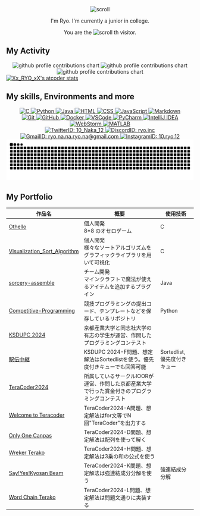 <div align="center">
  
  <picture>
    <source
      media="(prefers-color-scheme: dark)"
      srcset="https://typograssy.deno.dev/api?text=Hello%20World!!%20&bg=0d1116&l0=151b23&frame=ffffff&speed=100&comment="
    />
    <source
      media="(prefers-color-scheme: light)"
      srcset="https://typograssy.deno.dev/api?text=Hello%20World!!%20&bg=ffffff&l0=cccccc&frame=000000&speed=100&comment="
    />
    <img
      alt="scroll"
      src="https://typograssy.deno.dev/api?text=Hello%20World!!%20&bg=0d1116&l0=151b23&frame=ffffff&speed=100&comment="
    />
  </picture>
  
  <p>I'm Ryo. I'm currently a junior in college.</p>
  <p>You are the
    <picture>
    <source
      media="(prefers-color-scheme: dark)"
      srcset="https://komarev.com/ghpvc/?username=ryonakagawa-1012&label=&color=0d1116"
    />
    <source
      media="(prefers-color-scheme: light)"
      srcset="https://komarev.com/ghpvc/?username=ryonakagawa-1012&label=&color=lightgrey"
    />
    <img
      alt="scroll"
      src="https://komarev.com/ghpvc/?username=ryonakagawa-1012&label=&color=0d1116"
    />
  </picture>
  th visitor.</p>

</div>


## My Activity

<div align="center">

  <picture>
        <source media="(prefers-color-scheme: dark)"  srcset="output/metrics.base.svg" width="400" />
	<source media="(prefers-color-scheme: light)" srcset="output/metrics.base.svg" width="400" />
	<img alt="github profile contributions chart"    src="https://raw.githubusercontent.com/ryonakagawa-1012/ryonakagawa-1012/output-3d-contrib/day.svg" />
  </picture>

  <picture>
   	<source media="(prefers-color-scheme: dark)"  srcset="output/details.svg" width="400" />
	<source media="(prefers-color-scheme: light)" srcset="output/details.svg" width="400" />
	<img alt="github profile contributions chart"    src="https://raw.githubusercontent.com/ryonakagawa-1012/ryonakagawa-1012/output-3d-contrib/day.svg" />
  </picture>
  
  <picture>
	  <source media="(prefers-color-scheme: dark)"  srcset="profile-3d-contrib/profile-night-rainbow.svg" width="700" />
	  <source media="(prefers-color-scheme: light)" srcset="profile-3d-contrib/profile-season-animate.svg" width="700" />
	  <img alt="github profile contributions chart"    src="https://raw.githubusercontent.com/ryonakagawa-1012/ryonakagawa-1012/output-3d-contrib/day.svg" />
	</picture>

  
  
</div>


<a href="https://atcoder.jp/users/Xx_RYO_xX?contestType=algo">
  <picture>
    <source
      media="(prefers-color-scheme: dark)"
      srcset="https://atcoder-readme-stats.vercel.app/stats/Xx_RYO_xX?theme=darcula&show_icons=true&show_history=5"
    />
    <source
      media="(prefers-color-scheme: light)"
      srcset="https://atcoder-readme-stats.vercel.app/stats/Xx_RYO_xX&show_icons=true&show_history=5"
    />
    <img
      alt="Xx_RYO_xX's atcoder stats"
      src="https://atcoder-readme-stats.vercel.app/stats/Xx_RYO_xX?theme=darcula&show_icons=true&show_history=5"
    />
  </picture>
</a>

<!--
<div align="center">
  <a href="https://atcoder.jp/users/Xx_RYO_xX?contestType=heuristic">
    <img
      src="https://badgen.org/img/atcoder/Xx_RYO_xX/rating/heuristic?style=plastic"
      style="width:auto; height:50px;"
    />
  </a>
</div>
-->

## My skills, Environments and more
<div align="center">
  
  <a href="https://learn.microsoft.com/ja-jp/cpp/c-language/c-language-reference?view=msvc-170" title="C Language Reference">
    <img src="https://skillicons.dev/icons?i=c" alt="C"/>
  </a>
  <a href="https://www.python.org/" title="Python Official Site">
    <img src="https://skillicons.dev/icons?i=python" alt="Python"/>
  </a>
  <a href="https://www.java.com/" title="Java Official Site">
    <img src="https://skillicons.dev/icons?i=java" alt="Java"/>
  </a>
  <a href="https://developer.mozilla.org/docs/Web/HTML" title="HTML Docs">
    <img src="https://skillicons.dev/icons?i=html" alt="HTML"/>
  </a>
  <a href="https://developer.mozilla.org/docs/Web/CSS" title="CSS Docs">
    <img src="https://skillicons.dev/icons?i=css" alt="CSS"/>
  </a>
  <a href="https://developer.mozilla.org/docs/Web/JavaScript" title="JavaScript Docs">
    <img src="https://skillicons.dev/icons?i=javascript" alt="JavaScript"/>
  </a>
  <a href="https://www.markdownguide.org/" title="Markdown Guide">
    <img src="https://skillicons.dev/icons?i=md" alt="Markdown"/>
  </a>

</div>

<div align="center">

  <a href="https://git-scm.com/" title="Git">
    <img src="https://skillicons.dev/icons?i=git" alt="Git"/>
  </a>
  <a href="https://github.com/" title="GitHub">
    <img src="https://skillicons.dev/icons?i=github" alt="GitHub"/>
  </a>
  <a href="https://www.docker.com/" title="Docker">
    <img src="https://skillicons.dev/icons?i=docker" alt="Docker"/>
  </a>
  <a href="https://code.visualstudio.com/" title="VSCode">
    <img src="https://skillicons.dev/icons?i=vscode" alt="VSCode"/>
  </a>
  <a href="https://www.jetbrains.com/pycharm/" title="PyCharm">
    <img src="https://skillicons.dev/icons?i=pycharm" alt="PyCharm"/>
  </a>
  <a href="https://www.jetbrains.com/idea/" title="IntelliJ IDEA">
    <img src="https://skillicons.dev/icons?i=idea" alt="IntelliJ IDEA"/>
  </a>
  <a href="https://www.jetbrains.com/webstorm/" title="WebStorm">
    <img src="https://skillicons.dev/icons?i=webstorm" alt="WebStorm"/>
  </a>
  <a href="https://www.mathworks.com/products/matlab.html" title="MATLAB">
    <img src="https://skillicons.dev/icons?i=matlab" alt="MATLAB"/>
  </a>

</div>

<div align="center">

  <a href="https://twitter.com/10_Naka_12" title="TwitterID: 10_Naka_12">
    <img src="https://skillicons.dev/icons?i=twitter" alt="TwitterID: 10_Naka_12" />
  </a>
  <a href="https://discord.com/" title="DiscordID: ryo.inc">
    <img src="https://skillicons.dev/icons?i=discord" alt="DiscordID: ryo.inc" />
  </a>
  <a href="mailto:ryo.na.na.ryo.na@gmail.com" title="MailAddress: ryo.na.na.ryo.na@gmail.com">
    <img src="https://skillicons.dev/icons?i=gmail" alt="GmailID: ryo.na.na.ryo.na@gmail.com" />
  </a>
  <a href="https://www.instagram.com/10.ryo.12/" title="InstagramID: 10.ryo.12">
    <img src="https://skillicons.dev/icons?i=instagram" alt="InstagramID: 10.ryo.12" />
  </a>

</div>

</div>


<picture>
  <source media="(prefers-color-scheme: dark)" srcset="https://raw.githubusercontent.com/ryonakagawa-1012/ryonakagawa-1012/output/github-contribution-grid-snake-dark.svg" />
  <source media="(prefers-color-scheme: light)" srcset="https://raw.githubusercontent.com/ryonakagawa-1012/ryonakagawa-1012/output/github-contribution-grid-snake.svg" />
  <img alt="GitHub Contribution Snake" src="https://raw.githubusercontent.com/ryonakagawa-1012/ryonakagawa-1012/output/github-contribution-grid-snake.svg" />
</picture>

## My Portfolio

| 作品名                                                 | 概要               | 使用技術 | 
| ------------------------------------------------------ | ------------------ | -------- | 
| [Othello](https://github.com/ryonakagawa-1012/Othello) | 個人開発<br>8*8 のオセロゲーム | C | 
|  [Visualization_Sort_Algorithm](https://github.com/ryonakagawa-1012/Visualization_Sort_Algorithm) | 個人開発<br>様々なソートアルゴリズムをグラフィックライブラリを用いて可視化 | C |
| [sorcery-assemble](https://github.com/c-a-c/sorcery-assemble) | チーム開発<br>マインクラフトで魔法が使えるアイテムを追加するプラグイン | Java |
| [Competitive-Programming](https://github.com/ryonakagawa-1012/Competitive-Programming) | 競技プログラミングの提出コード、テンプレートなどを保存しているリポジトリ | Python |
| [KSDUPC 2024](https://ioor.connpass.com/event/324201/) | 京都産業大学と同志社大学の有志の学生が運営、作問したプログラミングコンテスト |
| [駅伝中継](https://mofecoder.com/contests/ksdupc_2024/tasks/ksdupc_2024_f) | KSDUPC 2024-F問題、想定解法はSortedlistを使う。優先度付きキューでも回答可能 | Sortedlist, 優先度付きキュー |
| [TeraCoder2024](https://tcjudge.github.io/teaser-site/2024/) | 所属しているサークルIOORが運営、作問した京都産業大学で行った賞金付きのプログラミングコンテスト |
| [Welcome to Teracoder](https://mofecoder.com/contests/teracoder2024/tasks/teracoder2024_a) | TeraCoder2024-A問題、想定解法はfor文等でN回"TeraCoder"を出力する |
| [Only One Canpas](https://mofecoder.com/contests/teracoder2024/tasks/teracoder2024_d) | TeraCoder2024-D問題、想定解法は配列を使って解く |
| [Wreker Terako](https://mofecoder.com/contests/teracoder2024/tasks/teracoder2024_h) | TeraCoder2024-H問題、想定解法は3乗の和の公式を使う |
| [Say!Yes!Kyosan Beam](https://mofecoder.com/contests/teracoder2024/tasks/teracoder2024_k) | TeraCoder2024-K問題、想定解法は強連結成分分解を使う | 強連結成分分解 |
| [Word Chain Terako](https://mofecoder.com/contests/teracoder2024/tasks/teracoder2024_l)| TeraCoder2024-L問題、想定解法は問題文通りに実装する |